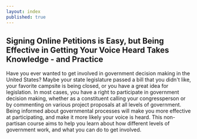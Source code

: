 ```yaml
---
layout: index
published: true
---
```


## Signing Online Petitions is Easy, but Being Effective in Getting Your Voice Heard Takes Knowledge - and Practice

Have you ever wanted to get involved in government decision making in the United States? Maybe your state legislature passed a bill that you didn't like, your favorite campsite is being closed, or you have a great idea for legislation. In most cases, you have a right to participate in government decision making, whether as a constituent calling your congressperson or by commenting on various project proposals at all levels of government. Being informed about governmental processes will make you more effective at participating, and make it more likely your voice is heard. This non-partisan course aims to help you learn about how different levels of government work, and what you can do to get involved.
